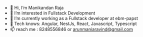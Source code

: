 - 👋 Hi, I’m Manikandan Raja
- 👀 I’m interested in Fullstack Development
- 🌱 I’m currently working as a Fullstack developer at ebm-papst
- 💞️ Tech knows: Angular, NestJs, React, Javascript, Typescript
- 📫 reach me : 8248556846 or arunmaniaravind@gmail.com

<!---
ManikandanRaja8248/ManikandanRaja8248 is a ✨ special ✨ repository because its `README.md` (this file) appears on your GitHub profile.
You can click the Preview link to take a look at your changes.
--->
